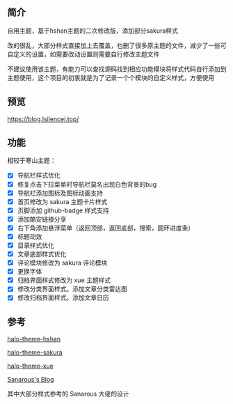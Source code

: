 ## 简介
自用主题，基于hshan主题的二次修改版，添加部分sakura样式

改的很乱，大部分样式直接加上去覆盖，也删了很多原主题的文件，减少了一些可自定义的设置，如需要改动设置则需要自行修改主题文件

不建议使用该主题，有能力可以查找源码找到相应功能模块将样式代码自行添加到主题使用，这个项目的初衷就是为了记录一个个模块的自定义样式，方便使用

## 预览

https://blog.lsilencej.top/

## 功能

相较于寒山主题：

* [x] 导航栏样式优化
* [x] 修复点击下拉菜单时导航栏莫名出现白色背景的bug
* [x] 导航栏添加图标及图标动画支持
* [x] 首页修改为 sakura 主题卡片样式
* [x] 页脚添加 github-badge 样式支持
* [x] 添加酷安链接分享
* [x] 右下角添加悬浮菜单（返回顶部，返回底部，搜索，圆环进度条）
* [x] 标题动效
* [x] 目录样式优化
* [x] 文章底部样式优化
* [x] 评论模块修改为 sakura 评论模块
* [x] 更换字体
* [x] 归档界面样式修改为 xue 主题样式
* [x] 修改分类界面样式。添加文章分类雷达图
* [x] 修改归档界面样式。添加文章日历

## 参考

[halo-theme-hshan](https://github.com/halo-dev/halo-theme-hshan)

[halo-theme-sakura](https://github.com/LIlGG/halo-theme-sakura)

[ halo-theme-xue](https://github.com/xzhuz/halo-theme-xue)

[Sanarous's Blog](https://bestzuo.cn/)

其中大部分样式参考的 Sanarous 大佬的设计
